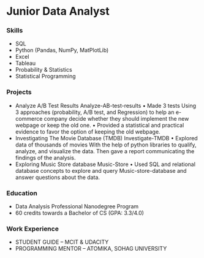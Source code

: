 # Junior Data Analyst

### Skills
- SQL
-	Python (Pandas, NumPy, MatPlotLib)
-	Excel
-	Tableau
-	Probability & Statistics 
-	Statistical Programming

### Projects
- Analyze A/B Test Results Analyze-AB-test-results
•	Made 3 tests Using 3 approaches (probability, A/B test, and Regression) to help an e-commerce company decide whether they should implement the new webpage or keep the old one.
•	Provided a statistical and practical evidence to favor the option of keeping the old webpage.
- Investigating The Movie Database (TMDB) Investigate-TMDB
•	Explored data of thousands of movies With the help of python libraries to qualify, analyze, and visualize the data. Then gave a report communicating the findings of the analysis.
- Exploring Music Store database Music-Store
•	Used SQL and relational database concepts to explore and query Music-store-database and answer questions about the data.


### Education
- Data Analysis Professional Nanodegree Program
- 60 credits towards a Bachelor of CS (GPA: 3.3/4.0)


### Work Experience
- STUDENT GUIDE – MCIT & UDACITY
- PROGRAMMING MENTOR – ATOMIKA, SOHAG UNIVERSITY
